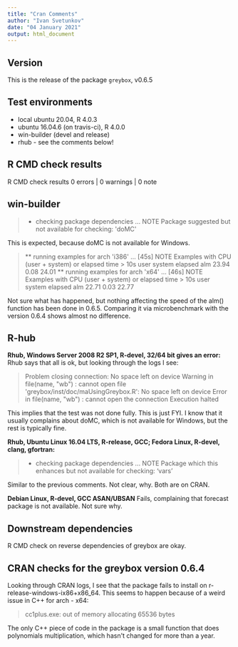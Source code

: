 ```yaml
---
title: "Cran Comments"
author: "Ivan Svetunkov"
date: "04 January 2021"
output: html_document
---
```


## Version
This is the release of the package ``greybox``, v0.6.5

## Test environments
* local ubuntu 20.04, R 4.0.3
* ubuntu 16.04.6 (on travis-ci), R 4.0.0
* win-builder (devel and release)
* rhub - see the comments below!

## R CMD check results
R CMD check results
0 errors | 0 warnings | 0 note

## win-builder
>* checking package dependencies ... NOTE
>Package suggested but not available for checking: 'doMC'

This is expected, because doMC is not available for Windows.

>** running examples for arch 'i386' ... [45s] NOTE
>Examples with CPU (user + system) or elapsed time > 10s
>     user system elapsed
>alm 23.94   0.08   24.01
>** running examples for arch 'x64' ... [46s] NOTE
>Examples with CPU (user + system) or elapsed time > 10s
>     user system elapsed
>alm 22.71   0.03   22.77

Not sure what has happened, but nothing affecting the speed of the alm() function has been done in 0.6.5. Comparing it via microbenchmark with the version 0.6.4 shows almost no difference.


## R-hub
**Rhub, Windows Server 2008 R2 SP1, R-devel, 32/64 bit gives an error:**
Rhub says that all is ok, but looking through the logs I see:
> Problem closing connection: No space left on device
> Warning in file(name, "wb") :
> cannot open file 'greybox/inst/doc/maUsingGreybox.R': No space left on device
> Error in file(name, "wb") : cannot open the connection
> Execution halted

This implies that the test was not done fully. This is just FYI.
I know that it usually complains about doMC, which is not available for Windows, but the rest is typically fine.

**Rhub, Ubuntu Linux 16.04 LTS, R-release, GCC; Fedora Linux, R-devel, clang, gfortran:**
>* checking package dependencies ... NOTE
>Package which this enhances but not available for checking: ‘vars’

Similar to the previous comments. Not clear, why. Both are on CRAN.

**Debian Linux, R-devel, GCC ASAN/UBSAN**
Fails, complaining that forecast package is not available. Not sure why.

## Downstream dependencies
R CMD check on reverse dependencies of greybox are okay.

## CRAN checks for the greybox version 0.6.4
Looking through CRAN logs, I see that the package fails to install on r-release-windows-ix86+x86_64. This seems to happen because of a weird issue in C++ for arch - x64:
> cc1plus.exe: out of memory allocating 65536 bytes

The only C++ piece of code in the package is a small function that does polynomials multiplication, which hasn't changed for more than a year.
